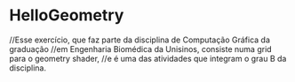 # HelloGeometry
//Esse exercício, que faz parte da disciplina de Computação Gráfica da graduação
//em Engenharia Biomédica da Unisinos, consiste numa grid para o geometry shader,
//e é uma das atividades que integram o grau B da disciplina.
